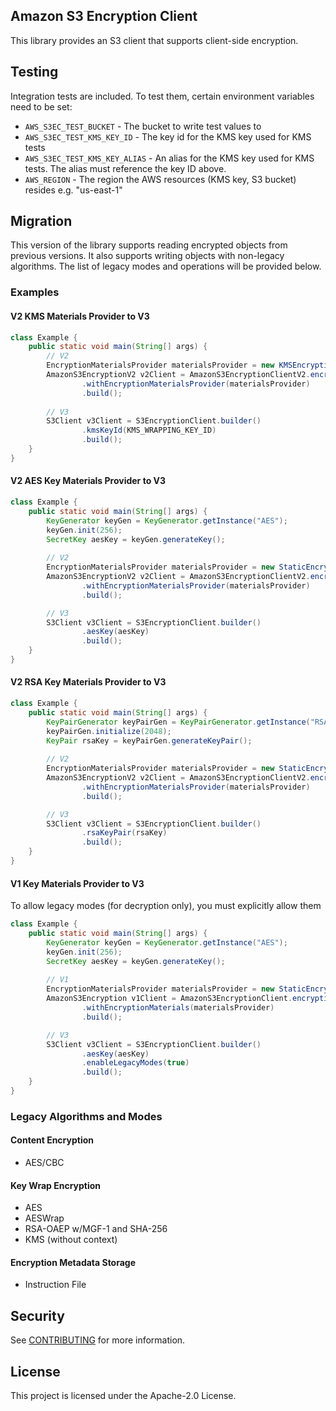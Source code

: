 ## Amazon S3 Encryption Client

This library provides an S3 client that supports client-side encryption.

## Testing
Integration tests are included. To test them, certain environment variables need to be set:

* `AWS_S3EC_TEST_BUCKET` - The bucket to write test values to
* `AWS_S3EC_TEST_KMS_KEY_ID` - The key id for the KMS key used for KMS tests
* `AWS_S3EC_TEST_KMS_KEY_ALIAS` - An alias for the KMS key used for KMS tests. The alias must reference the key ID above. 
* `AWS_REGION` - The region the AWS resources (KMS key, S3 bucket) resides e.g. "us-east-1"

## Migration

This version of the library supports reading encrypted objects from previous versions.
It also supports writing objects with non-legacy algorithms.
The list of legacy modes and operations will be provided below.

### Examples
#### V2 KMS Materials Provider to V3
```java
class Example {
    public static void main(String[] args) {
        // V2
        EncryptionMaterialsProvider materialsProvider = new KMSEncryptionMaterialsProvider(KMS_WRAPPING_KEY_ID);
        AmazonS3EncryptionV2 v2Client = AmazonS3EncryptionClientV2.encryptionBuilder()
                .withEncryptionMaterialsProvider(materialsProvider)
                .build();
        
        // V3
        S3Client v3Client = S3EncryptionClient.builder()
                .kmsKeyId(KMS_WRAPPING_KEY_ID)
                .build();
    }
}
```

#### V2 AES Key Materials Provider to V3
```java
class Example {
    public static void main(String[] args) {
        KeyGenerator keyGen = KeyGenerator.getInstance("AES");
        keyGen.init(256);
        SecretKey aesKey = keyGen.generateKey();
        
        // V2
        EncryptionMaterialsProvider materialsProvider = new StaticEncryptionMaterialsProvider(new EncryptionMaterials(aesKey));
        AmazonS3EncryptionV2 v2Client = AmazonS3EncryptionClientV2.encryptionBuilder()
                .withEncryptionMaterialsProvider(materialsProvider)
                .build();

        // V3
        S3Client v3Client = S3EncryptionClient.builder()
                .aesKey(aesKey)
                .build();
    }
}
```

#### V2 RSA Key Materials Provider to V3
```java
class Example {
    public static void main(String[] args) {
        KeyPairGenerator keyPairGen = KeyPairGenerator.getInstance("RSA");
        keyPairGen.initialize(2048);
        KeyPair rsaKey = keyPairGen.generateKeyPair();
        
        // V2
        EncryptionMaterialsProvider materialsProvider = new StaticEncryptionMaterialsProvider(new EncryptionMaterials(rsaKey));
        AmazonS3EncryptionV2 v2Client = AmazonS3EncryptionClientV2.encryptionBuilder()
                .withEncryptionMaterialsProvider(materialsProvider)
                .build();

        // V3
        S3Client v3Client = S3EncryptionClient.builder()
                .rsaKeyPair(rsaKey)
                .build();
    }
}
```

#### V1 Key Materials Provider to V3
To allow legacy modes (for decryption only), you must explicitly allow them
```java
class Example {
    public static void main(String[] args) {
        KeyGenerator keyGen = KeyGenerator.getInstance("AES");
        keyGen.init(256);
        SecretKey aesKey = keyGen.generateKey();
        
        // V1
        EncryptionMaterialsProvider materialsProvider = new StaticEncryptionMaterialsProvider(new EncryptionMaterials(aesKey));
        AmazonS3Encryption v1Client = AmazonS3EncryptionClient.encryptionBuilder()
                .withEncryptionMaterials(materialsProvider)
                .build();

        // V3
        S3Client v3Client = S3EncryptionClient.builder()
                .aesKey(aesKey)
                .enableLegacyModes(true)
                .build();
    }
}
```

### Legacy Algorithms and Modes
#### Content Encryption
* AES/CBC
#### Key Wrap Encryption
* AES
* AESWrap
* RSA-OAEP w/MGF-1 and SHA-256
* KMS (without context)
#### Encryption Metadata Storage
* Instruction File

## Security

See [CONTRIBUTING](CONTRIBUTING.md#security-issue-notifications) for more information.

## License

This project is licensed under the Apache-2.0 License.

